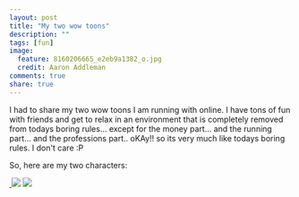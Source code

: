 ```yaml
---
layout: post
title: "My two wow toons"
description: ""
tags: [fun]
image:
  feature: 8160206665_e2eb9a1382_o.jpg
  credit: Aaron Addleman
comments: true
share: true
---
```


I had to share my two wow toons I am running with online. I have tons of fun with friends and get to relax in an environment that is completely removed from todays boring rules... except for the money part... and the running part... and the professions part.. oKAy!! so its very much like todays boring rules. I don't care :P

So, here are my two characters:

<a title="my lvl 10 druid" href="http://www.flickr.com/photos/57848744@N00/2406369683/"> <img src="http://static.flickr.com/3108/2406369683_856b28c916_m.jpg" border="0"></a> 
<a title="level 70 priest" href="http://www.flickr.com/photos/57848744@N00/2407200668/"><img src="http://static.flickr.com/2148/2407200668_d324593a96_m.jpg"></a><a title="level 70 priest" href="http://www.flickr.com/photos/57848744@N00/2407200668/">
